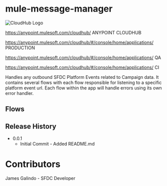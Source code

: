 # mule-message-manager

> 


![CloudHub Logo][cloudhub-image]

<https://anypoint.mulesoft.com/cloudhub/> ANYPOINT CLOUDHUB

<https://anypoint.mulesoft.com/cloudhub/#/console/home/applications/>  PRODUCTION

<https://anypoint.mulesoft.com/cloudhub/#/console/home/applications/>  QA

<https://anypoint.mulesoft.com/cloudhub/#/console/home/applications/>  CI


Handles any outbound SFDC Platform Events related to Campaign data. It contains several flows with each flow responsible for listening to a specific platform event url. Each flow within the app will handle errors using its own error handler.

## Flows



## Release History

* 0.0.1
    * Initial Commit - Added README.md


<!-- Markdown link & img dfn's -->
[cloudhub-image]: https://blogs.mulesoft.com/wp-content/uploads/2012/07/CloudHub_logo_white_skinny.png


# Contributors
James Galindo - SFDC Developer
